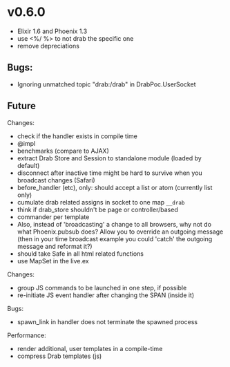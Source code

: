 
# v0.6.0
* Elixir 1.6 and Phoenix 1.3
* use <%/ %> to not drab the specific one
* remove depreciations

## Bugs:
* Ignoring unmatched topic "drab:/drab" in DrabPoc.UserSocket

## Future
Changes:
* check if the handler exists in compile time
* @impl 
* benchmarks (compare to AJAX)
* extract Drab Store and Session to standalone module (loaded by default)
* disconnect after inactive time might be hard to survive when you broadcast changes (Safari)
* before_handler (etc), only: should accept a list or atom (currently list only)
* cumulate drab related assigns in socket to one map `__drab`
* think if drab_store shouldn't be page or controller/based
* commander per template
* Also, instead of 'broadcasting' a change to all browsers, why not do what Phoenix.pubsub does? Allow you to override an outgoing message (then in your time broadcast example you could 'catch' the outgoing message and reformat it?)
* should take Safe in all html related functions
* use MapSet in the live.ex

Changes:
* group JS commands to be launched in one step, if possible
* re-initiate JS event handler after changing the SPAN (inside it)

Bugs:
* spawn_link in handler does not terminate the spawned process

Performance:
* render additional, user templates in a compile-time
* compress Drab templates (js)

